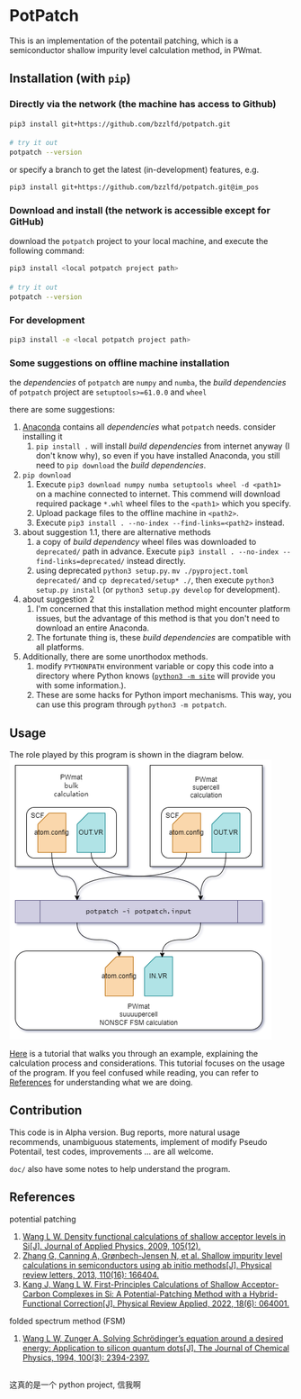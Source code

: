 # PotPatch
This is an implementation of the potentail patching, which is a semiconductor shallow impurity level calculation method, in PWmat. 



## Installation (with `pip`)
### Directly via the network (the machine has access to Github)
```bash
pip3 install git+https://github.com/bzzlfd/potpatch.git

# try it out 
potpatch --version
```

or specify a branch to get the latest (in-development) features, e.g. 
```bash
pip3 install git+https://github.com/bzzlfd/potpatch.git@im_pos
```

### Download and install (the network is accessible except for GitHub)
download the `potpatch` project to your local machine, and execute the following command:
```bash
pip3 install <local potpatch project path>

# try it out 
potpatch --version
```

### For development
```bash
pip3 install -e <local potpatch project path>
```

### Some suggestions on offline machine installation
the *dependencies* of `potpatch` are `numpy` and `numba`, the *build dependencies* of `potpatch` project are `setuptools>=61.0.0` and `wheel`

there are some suggestions:
1. [Anaconda](https://www.anaconda.com/) contains all *dependencies* what `potpatch` needs. consider installing it
   1. `pip install .` will install *build dependencies* from internet anyway (I don't know why), so even if you have installed Anaconda, you still need to `pip download` the *build dependencies*. 
2. `pip download`
   1. Execute `pip3 download numpy numba setuptools wheel -d <path1>` on a machine connected to internet. This commend will download required package `*.whl` wheel files to the `<path1>` which you specify.
   2. Upload package files to the offline machine in `<path2>`. 
   3. Execute `pip3 install . --no-index --find-links=<path2>` instead. 
3. about suggestion 1.1, there are alternative methods
   1. a copy of *build dependency* wheel files was downloaded to `deprecated/` path in advance. Execute `pip3 install . --no-index --find-links=deprecated/` instead directly. 
   2. using deprecated `python3 setup.py`. `mv ./pyproject.toml deprecated/` and `cp deprecated/setup* ./`, then execute `python3 setup.py install` (or `python3 setup.py develop` for development). 
4. about suggestion 2
   1. I'm concerned that this installation method might encounter platform issues, but the advantage of this method is that you don't need to download an entire Anaconda.
   2. The fortunate thing is, these *build dependencies* are compatible with all platforms. 
5. Additionally, there are some unorthodox methods.
   1. modify `PYTHONPATH` environment variable or copy this code into a directory where Python knows ([`python3 -m site`](https://docs.python.org/3/library/site.html) will provide you with some information.).
   2. These are some hacks for Python import mechanisms. This way, you can use this program through `python3 -m potpatch`. 



## Usage
The role played by this program is shown in the diagram below.
![potpatch diagram](doc/images/potpatch.drawio.png)

[Here](doc/tutorial.md) is a tutorial that walks you through an example, explaining the calculation process and considerations.
This tutorial focuses on the usage of the program. If you feel confused while reading, you can refer to [References](#references) for understanding what we are doing.



## Contribution
This code is in Alpha version. 
Bug reports, more natural usage recommends, unambiguous statements, implement of modify Pseudo Potentail, test codes, improvements ... are all welcome. 

`doc/` also have some notes to help understand the program.



## References

potential patching

1. [Wang L W. Density functional calculations of shallow acceptor levels in Si[J]. Journal of Applied Physics, 2009, 105(12).](https://doi.org/10.1063/1.3153981)
2. [Zhang G, Canning A, Grønbech-Jensen N, et al. Shallow impurity level calculations in semiconductors using ab initio methods[J]. Physical review letters, 2013, 110(16): 166404.](https://doi.org/10.1103/PhysRevLett.110.166404)
3. [Kang J, Wang L W. First-Principles Calculations of Shallow Acceptor-Carbon Complexes in Si: A Potential-Patching Method with a Hybrid-Functional Correction[J]. Physical Review Applied, 2022, 18(6): 064001.](https://doi.org/10.1103/PhysRevApplied.18.064001)

folded spectrum method (FSM)

1. [Wang L W, Zunger A. Solving Schrödinger’s equation around a desired energy: Application to silicon quantum dots[J]. The Journal of Chemical Physics, 1994, 100(3): 2394-2397.](https://doi.org/10.1063/1.466486)

##

这真的是一个 python project, 信我啊
